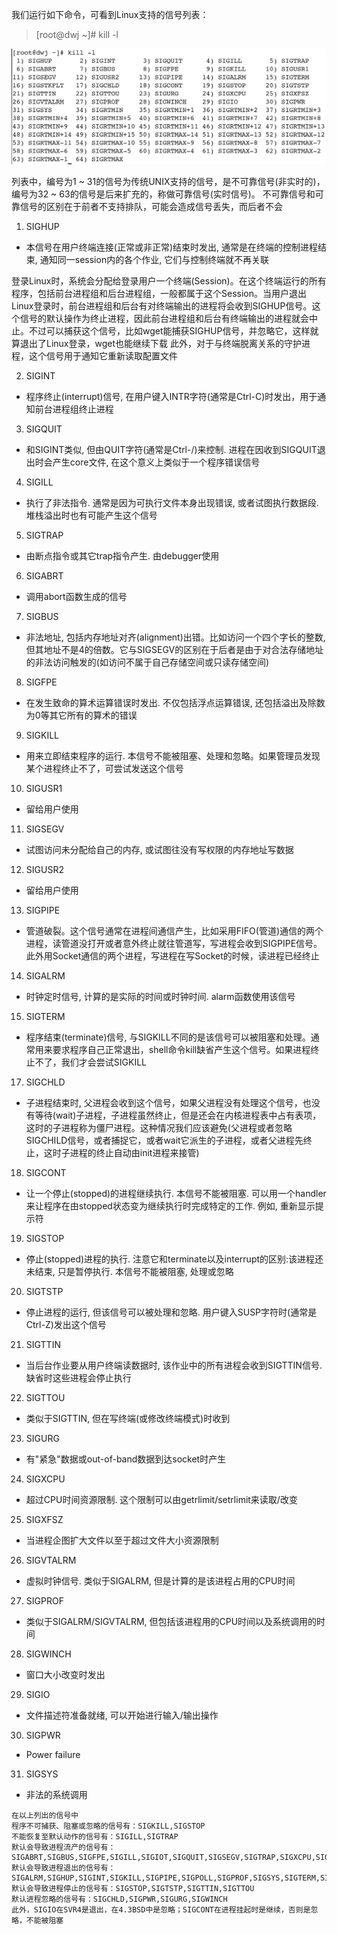我们运行如下命令，可看到Linux支持的信号列表：
>[root@dwj ~]# kill -l

![image](https://github.com/dwjlw1314/DWJ-PROJECT/raw/master/PictureSource/1.10.1.png)

列表中，编号为1 ~ 31的信号为传统UNIX支持的信号，是不可靠信号(非实时的)，编号为32 ~ 63的信号是后来扩充的，称做可靠信号(实时信号)。
不可靠信号和可靠信号的区别在于前者不支持排队，可能会造成信号丢失，而后者不会

1) SIGHUP
* 本信号在用户终端连接(正常或非正常)结束时发出, 通常是在终端的控制进程结束, 通知同一session内的各个作业, 它们与控制终端就不再关联

登录Linux时，系统会分配给登录用户一个终端(Session)。在这个终端运行的所有程序，包括前台进程组和后台进程组，一般都属于这个Session。当用户退出Linux登录时，前台进程组和后台有对终端输出的进程将会收到SIGHUP信号。这个信号的默认操作为终止进程，因此前台进程组和后台有终端输出的进程就会中止。不过可以捕获这个信号，比如wget能捕获SIGHUP信号，并忽略它，这样就算退出了Linux登录，wget也能继续下载
此外，对于与终端脱离关系的守护进程，这个信号用于通知它重新读取配置文件

2) SIGINT
* 程序终止(interrupt)信号, 在用户键入INTR字符(通常是Ctrl-C)时发出，用于通知前台进程组终止进程

3) SIGQUIT
* 和SIGINT类似, 但由QUIT字符(通常是Ctrl-/)来控制. 进程在因收到SIGQUIT退出时会产生core文件, 在这个意义上类似于一个程序错误信号

4) SIGILL
* 执行了非法指令. 通常是因为可执行文件本身出现错误, 或者试图执行数据段. 堆栈溢出时也有可能产生这个信号

5) SIGTRAP
* 由断点指令或其它trap指令产生. 由debugger使用

6) SIGABRT
* 调用abort函数生成的信号

7) SIGBUS
* 非法地址, 包括内存地址对齐(alignment)出错。比如访问一个四个字长的整数, 但其地址不是4的倍数。它与SIGSEGV的区别在于后者是由于对合法存储地址的非法访问触发的(如访问不属于自己存储空间或只读存储空间)

8) SIGFPE
* 在发生致命的算术运算错误时发出. 不仅包括浮点运算错误, 还包括溢出及除数为0等其它所有的算术的错误

9) SIGKILL
* 用来立即结束程序的运行. 本信号不能被阻塞、处理和忽略。如果管理员发现某个进程终止不了，可尝试发送这个信号

10) SIGUSR1
* 留给用户使用

11) SIGSEGV
* 试图访问未分配给自己的内存, 或试图往没有写权限的内存地址写数据

12) SIGUSR2
* 留给用户使用

13) SIGPIPE
* 管道破裂。这个信号通常在进程间通信产生，比如采用FIFO(管道)通信的两个进程，读管道没打开或者意外终止就往管道写，写进程会收到SIGPIPE信号。此外用Socket通信的两个进程，写进程在写Socket的时候，读进程已经终止

14) SIGALRM
* 时钟定时信号, 计算的是实际的时间或时钟时间. alarm函数使用该信号

15) SIGTERM
* 程序结束(terminate)信号, 与SIGKILL不同的是该信号可以被阻塞和处理。通常用来要求程序自己正常退出，shell命令kill缺省产生这个信号。如果进程终止不了，我们才会尝试SIGKILL

17) SIGCHLD
* 子进程结束时, 父进程会收到这个信号，如果父进程没有处理这个信号，也没有等待(wait)子进程，子进程虽然终止，但是还会在内核进程表中占有表项，这时的子进程称为僵尸进程。这种情况我们应该避免(父进程或者忽略SIGCHILD信号，或者捕捉它，或者wait它派生的子进程，或者父进程先终止，这时子进程的终止自动由init进程来接管)

18) SIGCONT
* 让一个停止(stopped)的进程继续执行. 本信号不能被阻塞. 可以用一个handler来让程序在由stopped状态变为继续执行时完成特定的工作. 例如, 重新显示提示符

19) SIGSTOP
* 停止(stopped)进程的执行. 注意它和terminate以及interrupt的区别:该进程还未结束, 只是暂停执行. 本信号不能被阻塞, 处理或忽略

20) SIGTSTP
* 停止进程的运行, 但该信号可以被处理和忽略. 用户键入SUSP字符时(通常是Ctrl-Z)发出这个信号

21) SIGTTIN
* 当后台作业要从用户终端读数据时, 该作业中的所有进程会收到SIGTTIN信号. 缺省时这些进程会停止执行

22) SIGTTOU
* 类似于SIGTTIN, 但在写终端(或修改终端模式)时收到

23) SIGURG
* 有"紧急"数据或out-of-band数据到达socket时产生

24) SIGXCPU
* 超过CPU时间资源限制. 这个限制可以由getrlimit/setrlimit来读取/改变

25) SIGXFSZ
* 当进程企图扩大文件以至于超过文件大小资源限制

26) SIGVTALRM
* 虚拟时钟信号. 类似于SIGALRM, 但是计算的是该进程占用的CPU时间

27) SIGPROF
* 类似于SIGALRM/SIGVTALRM, 但包括该进程用的CPU时间以及系统调用的时间

28) SIGWINCH
* 窗口大小改变时发出

29) SIGIO
* 文件描述符准备就绪, 可以开始进行输入/输出操作

30) SIGPWR
* Power failure

31) SIGSYS
* 非法的系统调用
```
在以上列出的信号中
程序不可捕获、阻塞或忽略的信号有：SIGKILL,SIGSTOP
不能恢复至默认动作的信号有：SIGILL,SIGTRAP
默认会导致进程流产的信号有：SIGABRT,SIGBUS,SIGFPE,SIGILL,SIGIOT,SIGQUIT,SIGSEGV,SIGTRAP,SIGXCPU,SIGXFSZ
默认会导致进程退出的信号有：SIGALRM,SIGHUP,SIGINT,SIGKILL,SIGPIPE,SIGPOLL,SIGPROF,SIGSYS,SIGTERM,SIGUSR1,SIGUSR2,SIGVTALRM
默认会导致进程停止的信号有：SIGSTOP,SIGTSTP,SIGTTIN,SIGTTOU
默认进程忽略的信号有：SIGCHLD,SIGPWR,SIGURG,SIGWINCH
此外，SIGIO在SVR4是退出，在4.3BSD中是忽略；SIGCONT在进程挂起时是继续，否则是忽略，不能被阻塞
```
